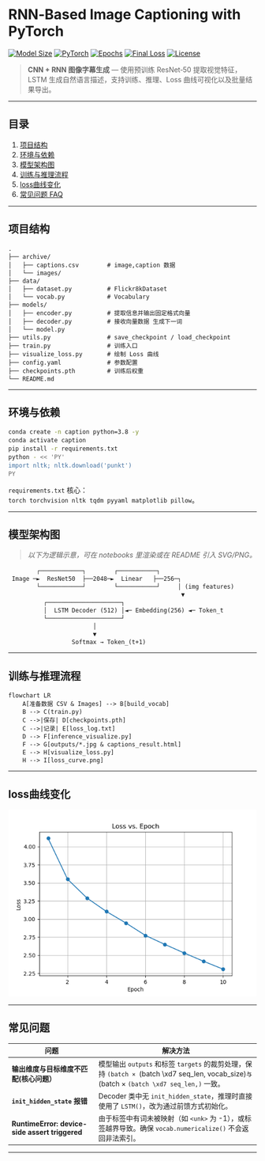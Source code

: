 #  RNN‑Based Image Captioning with PyTorch

[![Model Size](https://img.shields.io/badge/Model%20Size-~30MB-blue)](./checkpoints.pth)
[![PyTorch](https://img.shields.io/badge/PyTorch-2.0.1-%23ee4c2c?logo=pytorch)](https://pytorch.org/)
[![Epochs](https://img.shields.io/badge/Epochs-5-green)]()
[![Final Loss](https://img.shields.io/badge/Final%20Loss-≈2.1-yellow)]()
[![License](https://img.shields.io/badge/License-MIT-brightgreen)](./LICENSE)

> **CNN + RNN 图像字幕生成** — 使用预训练 ResNet‑50 提取视觉特征，LSTM 生成自然语言描述，支持训练、推理、Loss 曲线可视化以及批量结果导出。

---

##  目录

1. [项目结构](#项目结构)
2. [环境与依赖](#环境与依赖)
3. [模型架构图](#模型架构图)
4. [训练与推理流程](#训练与推理流程)
5. [loss曲线变化](#loss曲线变化)
6. [常见问题 FAQ](#常见问题faq)



---

## 项目结构

```text
.
├── archive/
│   ├── captions.csv        # image,caption 数据
│   └── images/
├── data/
│   ├── dataset.py          # Flickr8kDataset
│   └── vocab.py            # Vocabulary
├── models/
│   ├── encoder.py          # 提取信息并输出固定格式向量
│   ├── decoder.py          # 接收向量数据 生成下一词
│   └── model.py            
├── utils.py                # save_checkpoint / load_checkpoint
├── train.py                # 训练入口
├── visualize_loss.py       # 绘制 Loss 曲线
├── config.yaml             # 参数配置
├── checkpoints.pth         # 训练后权重
└── README.md
```

---

## 环境与依赖

```bash
conda create -n caption python=3.8 -y
conda activate caption
pip install -r requirements.txt
python - << 'PY'
import nltk; nltk.download('punkt')
PY
```

`requirements.txt` 核心：`torch torchvision nltk tqdm pyyaml matplotlib pillow`。

---


## 模型架构图

> *以下为逻辑示意，可在 notebooks 里渲染或在 README 引入 SVG/PNG。*

```
        ┌────────────┐        ┌───────────┐
 Image ─►  ResNet50  ├──2048─►  Linear   ├──256─┐
        └────────────┘        └───────────┘     │ (img features)
                                                 ▼
          ┌─────────────────────┐
          │  LSTM Decoder (512) │◄─ Embedding(256) ◄─ Token_t
          └─────────────────────┘
                        │
                        ▼
                  Softmax → Token_(t+1)
```

---

## 训练与推理流程

```mermaid
flowchart LR
    A[准备数据 CSV & Images] --> B[build_vocab]
    B --> C(train.py)
    C -->|保存| D[checkpoints.pth]
    C -->|记录| E[loss_log.txt]
    D --> F[inference_visualize.py]
    F --> G[outputs/*.jpg & captions_result.html]
    E --> H[visualize_loss.py]
    H --> I[loss_curve.png]
```

---

## loss曲线变化
<img src="loss_curve.png" width="768"/> 

---

## 常见问题

| 问题                                             | 解决方法                                                                                                                                                                           |
|------------------------------------------------| ------------------------------------------------------------------------------------------------------------------------------------------------------------------------------ |
| **输出维度与目标维度不匹配(核心问题）**                         | 模型输出 `outputs` 和标签 `targets` 的裁剪处理，保持 `(batch × `(batch \xd7 seq\_len, vocab\_size)`与`(batch × `(batch \xd7 seq_len,)` 一致。 |
| **`init_hidden_state` 报错**                     | Decoder 类中无 `init_hidden_state`，推理时直接使用了 `LSTM()`，改为通过前馈方式初始化。                                                                                                                 |
| **RuntimeError: device-side assert triggered** | 由于标签中有词未被映射（如 `<unk>` 为 -1），或标签越界导致。确保 `vocab.numericalize()` 不会返回非法索引。                                                                                                        |

---
